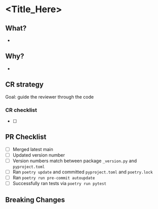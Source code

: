 # <Title_Here>
## What?
-
## Why?
-
## CR strategy
Goal: guide the reviewer through the code
### CR checklist
- [ ]
## PR Checklist
- [ ] Merged latest main
- [ ] Updated version number
- [ ] Version numbers match between package `_version.py` and `pyproject.toml`
- [ ] Ran `poetry update` and committed `pyproject.toml` and `poetry.lock`
- [ ] Ran `poetry run pre-commit autoupdate`
- [ ] Successfully ran tests via `poetry run pytest`
## Breaking Changes